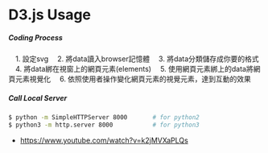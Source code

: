 # D3.js Usage

##### Coding Process
 1. 設定svg
 2. 將data讀入browser記憶體
 3. 將data分類儲存成你要的格式
 4. 將data綁在視窗上的網頁元素(elements)
 5. 使用網頁元素綁上的data將網頁元素視覺化
 6. 依照使用者操作變化網頁元素的視覺元素，達到互動的效果

##### Call Local Server
```sh
$ python -m SimpleHTTPServer 8000       # for python2
$ python3 -m http.server 8000           # for python3
```
* https://www.youtube.com/watch?v=k2jMVXaPLQs

